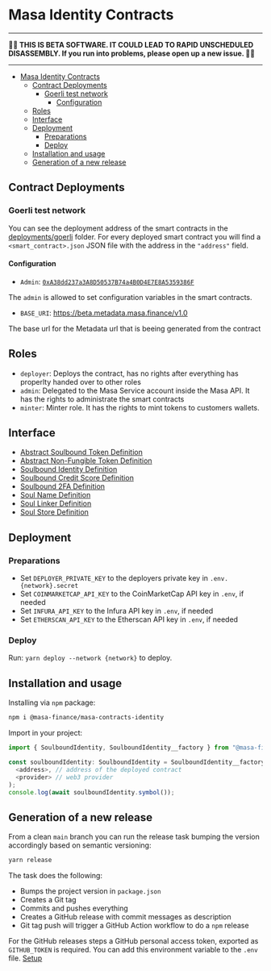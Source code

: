 # Masa Identity Contracts

---

**🌽🌽 THIS IS BETA SOFTWARE. IT COULD LEAD TO RAPID UNSCHEDULED DISASSEMBLY. If you run into problems, please open up a new issue. 🌽🌽**

---

<!-- TOC -->

* [Masa Identity Contracts](#masa-identity-contracts)
    * [Contract Deployments](#contract-deployments)
        * [Goerli test network](#goerli-test-network)
            * [Configuration](#configuration)
    * [Roles](#roles)
    * [Interface](#interface)
    * [Deployment](#deployment)
        * [Preparations](#preparations)
        * [Deploy](#deploy)
    * [Installation and usage](#installation-and-usage)
    * [Generation of a new release](#generation-of-a-new-release)

<!-- TOC -->

## Contract Deployments

### Goerli test network

You can see the deployment address of the smart contracts in the [deployments/goerli](deployments/goerli) folder. For
every deployed smart contract you will find a `<smart_contract>.json` JSON file with the address in the `"address"`
field.

#### Configuration

- `Admin`: [`0xA38dd237a3A8D50537B74a4B0D4E7E8A5359386F`](https://goerli.etherscan.io/address/0xA38dd237a3A8D50537B74a4B0D4E7E8A5359386F)

The `admin` is allowed to set configuration variables in the smart contracts.

- `BASE_URI`: https://beta.metadata.masa.finance/v1.0

The base url for the Metadata url that is beeing generated from the contract

## Roles

- `deployer`: Deploys the contract, has no rights after everything has properlty handed over to other roles
- `admin`: Delegated to the Masa Service account inside the Masa API. It has the rights to administrate the smart
  contracts
- `minter`: Minter role. It has the rights to mint tokens to customers wallets.

## Interface

- [Abstract Soulbound Token Definition](docs/tokens/SBT.md)
- [Abstract Non-Fungible Token Definition](docs/tokens/NFT.md)
- [Soulbound Identity Definition](docs/SoulboundIdentity.md)
- [Soulbound Credit Score Definition](docs/SoulboundCreditScore.md)
- [Soulbound 2FA Definition](docs/Soulbound2FA.md)
- [Soul Name Definition](docs/SoulName.md)
- [Soul Linker Definition](docs/SoulLinker.md)
- [Soul Store Definition](docs/SoulStore.md)

## Deployment

### Preparations

* Set `DEPLOYER_PRIVATE_KEY` to the deployers private key in `.env.{network}.secret`
* Set `COINMARKETCAP_API_KEY` to the CoinMarketCap API key in `.env`, if needed
* Set `INFURA_API_KEY` to the Infura API key in `.env`, if needed
* Set `ETHERSCAN_API_KEY` to the Etherscan API key in `.env`, if needed

### Deploy

Run: `yarn deploy --network {network}` to deploy.

## Installation and usage

Installing via `npm` package:

```bash
npm i @masa-finance/masa-contracts-identity
```

Import in your project:

```typescript
import { SoulboundIdentity, SoulboundIdentity__factory } from "@masa-finance/masa-contracts-identity";

const soulboundIdentity: SoulboundIdentity = SoulboundIdentity__factory.connect(
  <address>, // address of the deployed contract
  <provider> // web3 provider
);
console.log(await soulboundIdentity.symbol());
```

## Generation of a new release

From a clean `main` branch you can run the release task bumping the version accordingly based on semantic versioning:

```bash
yarn release
```

The task does the following:

* Bumps the project version in `package.json`
* Creates a Git tag
* Commits and pushes everything
* Creates a GitHub release with commit messages as description
* Git tag push will trigger a GitHub Action workflow to do a `npm` release

For the GitHub releases steps a GitHub personal access token, exported as `GITHUB_TOKEN` is required. You can add this
environment variable to the `.env` file. [Setup](https://github.com/release-it/release-it#github-releases)

